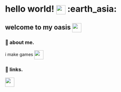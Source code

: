 <h1>
  hello world!
  <img src="https://media.giphy.com/media/hvRJCLFzcasrR4ia7z/giphy.gif" width="30px" align="center"> :earth_asia:
</h1>

<h2>
  welcome to my oasis
  <img src="https://media0.giphy.com/media/v1.Y2lkPTc5MGI3NjExbnRjaWZxZHRiYWF0NTVzbGg4eWN1Zm14M29uaDV0cXMxejlidHdpZSZlcD12MV9pbnRlcm5hbF9naWZfYnlfaWQmY3Q9cw/iI9mw3gNVnPZllVSMG/giphy.gif" width="30px" align="center">
</h2>

### 💁 about me.
i make games
<img src="https://media.giphy.com/media/v1.Y2lkPWVjZjA1ZTQ3M2k1dDg3Mmw3dzFmdWowajdkeXV1NG83emRtbGlxd2p3aTE2anh5MCZlcD12MV9zdGlja2Vyc19zZWFyY2gmY3Q9cw/sVzpTO45RCoMB1HRnt/giphy.gif" width="30px" align="center">

### 🔗 links.

[<img src="https://media4.giphy.com/media/v1.Y2lkPTc5MGI3NjExc3pqZzViMmxnMHdrNjNvM3dsZWwwMHo0aXZ0ZnpnZnl0azI3Z21hMyZlcD12MV9pbnRlcm5hbF9naWZfYnlfaWQmY3Q9cw/5a3xbeZj7AkqG8197S/giphy.gif" width="30px" align="center">](https://www.youtube.com/channel/UCeSsWFNdyjNXBVxaLFGJwYA)
